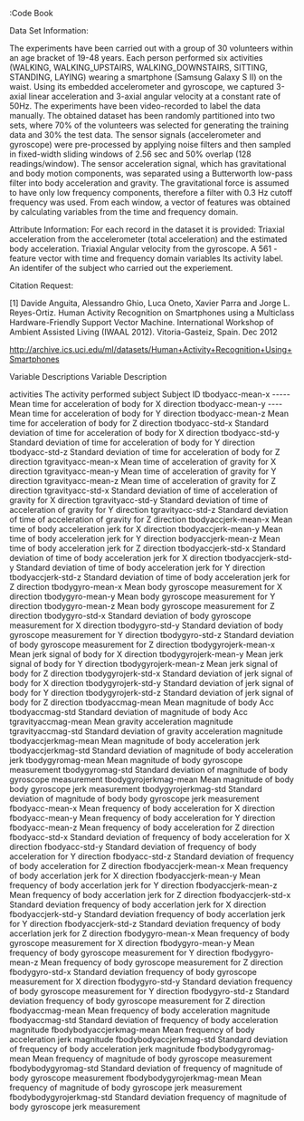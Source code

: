 :Code Book

Data Set Information:

The experiments have been carried out with a group of 30 volunteers within an age bracket of 19-48 years. Each person performed six activities (WALKING, WALKING_UPSTAIRS, WALKING_DOWNSTAIRS, SITTING, STANDING, LAYING) wearing a smartphone (Samsung Galaxy S II) on the waist. Using its embedded accelerometer and gyroscope, we captured 3-axial linear acceleration and 3-axial angular velocity at a constant rate of 50Hz. The experiments have been video-recorded to label the data manually. The obtained dataset has been randomly partitioned into two sets, where 70% of the volunteers was selected for generating the training data and 30% the test data.
The sensor signals (accelerometer and gyroscope) were pre-processed by applying noise filters and then sampled in fixed-width sliding windows of 2.56 sec and 50% overlap (128 readings/window). The sensor acceleration signal, which has gravitational and body motion components, was separated using a Butterworth low-pass filter into body acceleration and gravity. The gravitational force is assumed to have only low frequency components, therefore a filter with 0.3 Hz cutoff frequency was used. From each window, a vector of features was obtained by calculating variables from the time and frequency domain.

Attribute Information:
For each record in the dataset it is provided:
Triaxial acceleration from the accelerometer (total acceleration) and the estimated body acceleration.
Triaxial Angular velocity from the gyroscope.
	A 561 - feature vector with time and frequency domain variables
Its activity label.
An identifer of the subject who carried out the experiement.

Citation Request:

[1] Davide Anguita, Alessandro Ghio, Luca Oneto, Xavier Parra and Jorge L. Reyes-Ortiz. Human Activity Recognition on Smartphones using a Multiclass Hardware-Friendly Support Vector Machine. International Workshop of Ambient Assisted Living (IWAAL 2012). Vitoria-Gasteiz, Spain. Dec 2012

http://archive.ics.uci.edu/ml/datasets/Human+Activity+Recognition+Using+Smartphones

Variable Descriptions
Variable                    Description

activities   	            The activity performed
subject                      Subject ID
tbodyacc-mean-x -----   Mean time for acceleration of body for X direction
tbodyacc-mean-y ----    Mean time for acceleration of body for Y direction
tbodyacc-mean-z         Mean time for acceleration of body for Z direction
tbodyacc-std-x          Standard deviation of time for acceleration of body for X direction
tbodyacc-std-y          Standard deviation of time for acceleration of body for Y direction
tbodyacc-std-z          Standard deviation of time for acceleration of body for Z direction
tgravityacc-mean-x      Mean time of acceleration of gravity for X direction
tgravityacc-mean-y      Mean time of acceleration of gravity for Y direction
tgravityacc-mean-z      Mean time of acceleration of gravity for Z direction
tgravityacc-std-x       Standard deviation of time of acceleration of gravity for X direction
tgravityacc-std-y       Standard deviation of time of acceleration of gravity for Y direction
tgravityacc-std-z       Standard deviation of time of acceleration of gravity for Z direction
tbodyaccjerk-mean-x     Mean time of body acceleration jerk for X direction
tbodyaccjerk-mean-y     Mean time of body acceleration jerk for Y direction
bodyaccjerk-mean-z      Mean time of body acceleration jerk for Z direction
tbodyaccjerk-std-x      Standard deviation of time of body acceleration jerk for X direction
tbodyaccjerk-std-y      Standard deviation of time of body acceleration jerk for Y direction
tbodyaccjerk-std-z      Standard deviation of time of body acceleration jerk for Z direction
tbodygyro-mean-x        Mean body gyroscope measurement for X direction
tbodygyro-mean-y        Mean body gyroscope measurement for Y direction
tbodygyro-mean-z        Mean body gyroscope measurement for Z direction
tbodygyro-std-x         Standard deviation of body gyroscope measurement for X direction
tbodygyro-std-y         Standard deviation of body gyroscope measurement for Y direction
tbodygyro-std-z         Standard deviation of body gyroscope measurement for Z direction
tbodygyrojerk-mean-x    Mean jerk signal of body for X direction
 tbodygyrojerk-mean-y    Mean jerk signal of body for Y direction
tbodygyrojerk-mean-z    Mean jerk signal of body for Z direction
tbodygyrojerk-std-x     Standard deviation of jerk signal of body for X direction
tbodygyrojerk-std-y     Standard deviation of jerk signal of body for Y direction
tbodygyrojerk-std-z     Standard deviation of jerk signal of body for Z direction
tbodyaccmag-mean        Mean magnitude of body Acc
tbodyaccmag-std         Standard deviation of magnitude of body Acc
tgravityaccmag-mean     Mean gravity acceleration magnitude
tgravityaccmag-std      Standard deviation of gravity acceleration magnitude
tbodyaccjerkmag-mean    Mean magnitude of body acceleration jerk
tbodyaccjerkmag-std     Standard deviation of magnitude of body acceleration jerk
tbodygyromag-mean       Mean magnitude of body gyroscope measurement
tbodygyromag-std        Standard deviation of magnitude of body gyroscope measurement
tbodygyrojerkmag-mean   Mean magnitude of body body gyroscope jerk measurement
tbodygyrojerkmag-std    Standard deviation of magnitude of body body gyroscope jerk measurement
fbodyacc-mean-x         Mean frequency of body acceleration for X direction
fbodyacc-mean-y         Mean frequency of body acceleration for Y direction
fbodyacc-mean-z         Mean frequency of body acceleration for Z direction
fbodyacc-std-x          Standard deviation of frequency of body acceleration for X direction
fbodyacc-std-y          Standard deviation of frequency of body acceleration for Y direction
fbodyacc-std-z          Standard deviation of frequency of body acceleration for Z direction
fbodyaccjerk-mean-x     Mean frequency of body accerlation jerk for X direction
fbodyaccjerk-mean-y     Mean frequency of body accerlation jerk for Y direction
fbodyaccjerk-mean-z     Mean frequency of body accerlation jerk for Z direction
fbodyaccjerk-std-x      Standard deviation frequency of body accerlation jerk for X direction
fbodyaccjerk-std-y      Standard deviation frequency of body accerlation jerk for Y direction
fbodyaccjerk-std-z      Standard deviation frequency of body accerlation jerk for Z direction
fbodygyro-mean-x        Mean frequency of body gyroscope measurement for X direction
fbodygyro-mean-y        Mean frequency of body gyroscope measurement for Y direction
fbodygyro-mean-z        Mean frequency of body gyroscope measurement for Z direction
fbodygyro-std-x         Standard deviation frequency of body gyroscope measurement for X direction
fbodygyro-std-y         Standard deviation frequency of body gyroscope measurement for Y direction
fbodygyro-std-z         Standard deviation frequency of body gyroscope measurement for Z direction
fbodyaccmag-mean        Mean frequency of body acceleration magnitude
fbodyaccmag-std         Standard deviation of frequency of body acceleration magnitude
fbodybodyaccjerkmag-mean Mean frequency of body acceleration jerk magnitude
fbodybodyaccjerkmag-std  Standard deviation of frequency of body acceleration jerk magnitude
fbodybodygyromag-mean    Mean frequency of magnitude of body gyroscope measurement
fbodybodygyromag-std     Standard deviation of frequency of magnitude of body gyroscope measurement
fbodybodygyrojerkmag-mean Mean frequency of magnitude of body gyroscope jerk measurement
fbodybodygyrojerkmag-std  Standard deviation frequency of magnitude of body gyroscope jerk measurement

